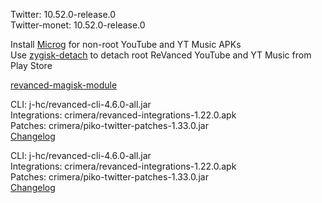 Twitter: 10.52.0-release.0  
Twitter-monet: 10.52.0-release.0  

Install [Microg](https://github.com/ReVanced/GmsCore/releases) for non-root YouTube and YT Music APKs  
Use [zygisk-detach](https://github.com/j-hc/zygisk-detach) to detach root ReVanced YouTube and YT Music from Play Store  

[revanced-magisk-module](https://github.com/j-hc/revanced-magisk-module)
  
CLI: j-hc/revanced-cli-4.6.0-all.jar  
Integrations: crimera/revanced-integrations-1.22.0.apk  
Patches: crimera/piko-twitter-patches-1.33.0.jar  
[Changelog](https://github.com/crimera/piko/releases/tag/v1.33.0)

CLI: j-hc/revanced-cli-4.6.0-all.jar  
Integrations: crimera/revanced-integrations-1.22.0.apk  
Patches: crimera/piko-twitter-patches-1.33.0.jar  
[Changelog](https://github.com/crimera/piko/releases/tag/v1.33.0)  
